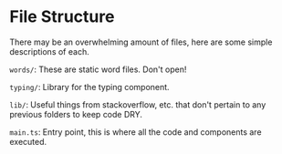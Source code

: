 # File Structure
There may be an overwhelming amount of files, here are some simple descriptions of each.

`words/`: These are static word files. Don't open!

`typing/`: Library for the typing component.

`lib/`: Useful things from stackoverflow, etc. that don't pertain to any previous folders to keep code DRY.

`main.ts`: Entry point, this is where all the code and components are executed.